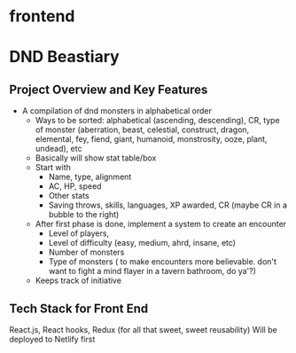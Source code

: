 # frontend

# DND Beastiary #

## Project Overview and Key Features ##

       
- A compilation of dnd monsters in alphabetical order
     - Ways to be sorted: alphabetical (ascending, descending), CR, type of monster (aberration, beast, celestial, construct, dragon, elemental, fey, fiend, giant, humanoid, monstrosity, ooze, plant, undead), etc
     - Basically will show stat table/box
     - Start with
        - Name, type, alignment
        - AC, HP, speed
        - Other stats
        - Saving throws, skills, languages, XP awarded, CR (maybe CR in a bubble to the right)
    - After first phase is done, implement a system to create an encounter
        - Level of players, 
        - Level of difficulty (easy, medium, ahrd, insane, etc)
        - Number of monsters
        - Type of monsters ( to make encounters more believable. don't want to fight a mind flayer in a tavern bathroom, do ya'?)
    - Keeps track of initiative
      
        
## Tech Stack for Front End ##

React.js, React hooks, Redux (for all that sweet, sweet reusability)
Will be deployed to Netlify first
